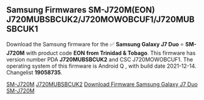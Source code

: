 <h2>Samsung Firmwares SM-J720M(EON) J720MUBSBCUK2/J720MOWOBCUF1/J720MUBSBCUK1</h2>
Download the Samsung firmware for the ✅ <strong>Samsung Galaxy J7 Duo </strong> ⭐ <strong>SM-J720M</strong> with product code <strong>EON</strong> <strong> from Trinidad & Tobago</strong>. This firmware has version number PDA <strong>J720MUBSBCUK2</strong> and CSC J720MOWOBCUF1. The operating system of this firmware is Android Q , with build date 2021-12-14. Changelist <strong>19058735</strong>.


[SM-J720M](https://samfirm.shop/samsung/model/SM-J720M)
[J720MUBSBCUK2](https://samfirm.shop/samsung/pda/J720MUBSBCUK2)
[Download Firmware Samsung Galaxy J7 Duo SM-J720M](https://samfirm.shop/samsung/firmware/482722)
